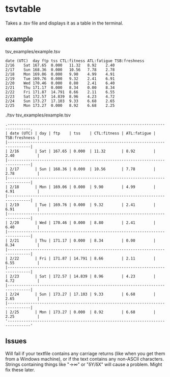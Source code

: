 # tsvtable
Takes a .tsv file and displays it as a table in the terminal.
## example
tsv_examples/example.tsv
```
date (UTC)	day	ftp	tss	CTL:fitness	ATL:fatigue	TSB:freshness
2/16	Sat	167.65	0.000	11.32	8.92	2.40
2/17	Sun	168.36	0.000	10.56	7.78	2.78
2/18	Mon	169.06	0.000	9.90	4.99	4.91
2/19	Tue	169.76	0.000	9.32	2.41	6.91
2/20	Wed	170.46	0.000	8.80	2.41	6.40
2/21	Thu	171.17	0.000	8.34	0.00	8.34
2/22	Fri	171.87	14.791	8.66	2.11	6.55
2/23	Sat	172.57	14.839	8.96	4.23	4.72
2/24	Sun	173.27	17.103	9.33	6.68	2.65
2/25	Mon	173.27	0.000	8.92	6.68	2.25
```
./tsv tsv_examples/example.tsv
```
.--------------------------------------------------------------------------------,
| date (UTC) | day | ftp    | tss    | CTL:fitness | ATL:fatigue | TSB:freshness |
|--------------------------------------------------------------------------------|
| 2/16       | Sat | 167.65 | 0.000  | 11.32       | 8.92        | 2.40          |
|--------------------------------------------------------------------------------|
| 2/17       | Sun | 168.36 | 0.000  | 10.56       | 7.78        | 2.78          |
|--------------------------------------------------------------------------------|
| 2/18       | Mon | 169.06 | 0.000  | 9.90        | 4.99        | 4.91          |
|--------------------------------------------------------------------------------|
| 2/19       | Tue | 169.76 | 0.000  | 9.32        | 2.41        | 6.91          |
|--------------------------------------------------------------------------------|
| 2/20       | Wed | 170.46 | 0.000  | 8.80        | 2.41        | 6.40          |
|--------------------------------------------------------------------------------|
| 2/21       | Thu | 171.17 | 0.000  | 8.34        | 0.00        | 8.34          |
|--------------------------------------------------------------------------------|
| 2/22       | Fri | 171.87 | 14.791 | 8.66        | 2.11        | 6.55          |
|--------------------------------------------------------------------------------|
| 2/23       | Sat | 172.57 | 14.839 | 8.96        | 4.23        | 4.72          |
|--------------------------------------------------------------------------------|
| 2/24       | Sun | 173.27 | 17.103 | 9.33        | 6.68        | 2.65          |
|--------------------------------------------------------------------------------|
| 2/25       | Mon | 173.27 | 0.000  | 8.92        | 6.68        | 2.25          |
'--------------------------------------------------------------------------------'
```
## Issues
Will fail if your textfile contains any carriage returns (like when you get them from a Windows machine), or if the text contains any non-ASCII characters. Strings containing things like "→∞" or "ẟY/ẟX" will cause a problem. Might fix these later.
